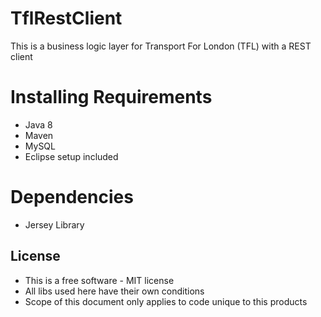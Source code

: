 # TflRestClient

This is a business logic layer for Transport For London (TFL) with a REST client

# Installing Requirements
* Java 8
* Maven
* MySQL
* Eclipse setup included

# Dependencies
* Jersey Library

## License
* This is a free software - MIT license
* All libs used here have their own conditions
* Scope of this document only applies to code unique to this products